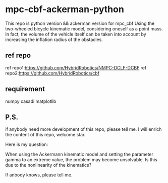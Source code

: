 # mpc-cbf-ackerman-python
This repo is python version &amp;&amp; ackerman version for mpc_cbf
Using the two-wheeled bicycle kinematic model, considering oneself as a point mass.
In fact, the volume of the vehicle itself can be taken into account by increasing the inflation radius of the obstacles.

## ref repo
ref repo1:https://github.com/HybridRobotics/NMPC-DCLF-DCBF
ref repo2:https://github.com/HybridRobotics/cbf

## requirement 
numpy
casadi
matplotlib

## P.S.
if anybody need more development of this repo, please tell me.
I will enrich the content of this repo, welcome star.

Here is my question:

When using the Ackermann kinematic model and setting the parameter gamma to an extreme value, the problem may become unsolvable.
Is this due to the nonlinearity of the kinematics?

If anbody knows, please tell me.

